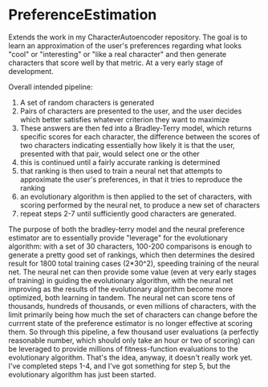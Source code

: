 # PreferenceEstimation
Extends the work in my CharacterAutoencoder repository. The goal is to learn an approximation of the user's preferences regarding what looks "cool" or "interesting" or "like a real character" and then generate characters that score well by that metric. At a very early stage of development. 

Overall intended pipeline:
1. A set of random characters is generated
2. Pairs of characters are presented to the user, and the user decides which better satisfies whatever criterion they want to maximize
3. These answers are then fed into a Bradley-Terry model, which returns specific scores for each character, the difference between the scores of two characters indicating essentially how likely it is that the user, presented with that pair, would select one or the other
4. this is continued until a fairly accurate ranking is determined
5. that ranking is then used to train a neural net that attempts to approximate the user's preferences, in that it tries to reproduce the ranking
6. an evolutionary algorithm is then applied to the set of characters, with scoring performed by the neural net, to produce a new set of characters
7. repeat steps 2-7 until sufficiently good characters are generated.

The purpose of both the bradley-terry model and the neural preference estimator are to essentially provide "leverage" for the evolutionary algorithm:
with a set of 30 characters, 100-200 comparisons is enough to generate a pretty good set of rankings, which then determines the desired result for 1800 total training cases (2\*30^2), speeding training of the neural net. The neural net can then provide some value (even at very early stages of training) in guiding the evolutionary algorithm, with the neural net improving as the results of the evolutionary algorithm become more optimized, both learning in tandem. The neural net can score tens of thousands, hundreds of thousands, or even millions of characters, with the limit primarily being how much the set of characters can change before the currrent state of the preference estimator is no longer effective at scoring them. So through this pipeline, a few thousand user evaluations (a perfectly reasonable number, which should only take an hour or two of scoring) can be leveraged to provide millions of fitness-function evaluations to the evolutionary algorithm. That's the idea, anyway, it doesn't really work yet. I've completed steps 1-4, and I've got something for step 5, but the evolutionary algorithm has just been started.
